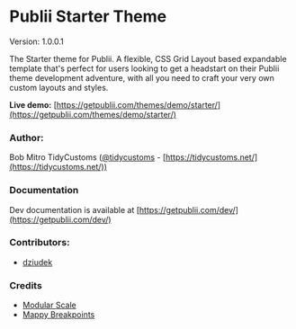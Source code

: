 # Publii Starter Theme

Version: 1.0.0.1

The Starter theme for Publii. A flexible, CSS Grid Layout based expandable template that's perfect for users looking to get a headstart on their Publii theme development adventure, with all you need to craft your very own custom layouts and styles.

**Live demo:** [https://getpublii.com/themes/demo/starter/](https://getpublii.com/themes/demo/starter/)



### Author:

Bob Mitro TidyCustoms ([@tidycustoms](http://twitter.com/tidycustoms) - [https://tidycustoms.net/](https://tidycustoms.net/))


### Documentation

Dev documentation is available at [https://getpublii.com/dev/](https://getpublii.com/dev/)


### Contributors:

- [dziudek](https://github.com/dziudek)


### Credits

* [Modular Scale](https://github.com/modularscale/modularscale-sass)
* [Mappy Breakpoints](https://github.com/zellwk/mappy-breakpoints)
